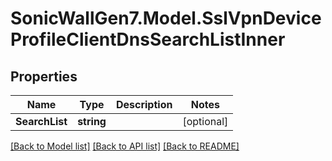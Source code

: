 # SonicWallGen7.Model.SslVpnDeviceProfileClientDnsSearchListInner

## Properties

Name | Type | Description | Notes
------------ | ------------- | ------------- | -------------
**SearchList** | **string** |  | [optional] 

[[Back to Model list]](../README.md#documentation-for-models) [[Back to API list]](../README.md#documentation-for-api-endpoints) [[Back to README]](../README.md)

